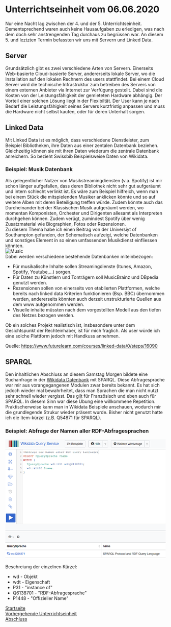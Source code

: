 # Unterrichtseinheit vom 06.06.2020

Nur eine Nacht lag zwischen der 4. und der 5. Unterrichtseinheit. Dementsprechend waren auch keine Hausaufgaben zu erledigen, was nach dem doch sehr anstrengenden Tag durchaus zu begrüssen war. An diesem 5. und leztzten Termin befassten wir uns mit Servern und Linked Data.

## Server

Grundsätzlich gibt es zwei verschiedene Arten von Servern. Einerseits Web-basierte Cloud-basierte Server, andererseits lokale Server, wo die Installation auf den lokalen Rechnern des users stattfindet. Bei einem Cloud Server wird die technische Infrastruktur zum betreiben des Servers von einem externen Anbieter via Internet zur Verfügung gestellt. Dabei sind die Kosten von der Leistungsfähigkeit der gemieteten Hardware abhängig. Der Vorteil einer solchen Lösung liegt in der Flexibiltät. Der User kann je nach Bedarf die Leistungsfähigkeit seines Servers kurzfristig anpassen und muss die Hardware nicht selbst kaufen, oder für deren Unterhalt sorgen.

## Linked Data

Mit Linked Data ist es möglich, dass verschiedene Dienstleister, zum Beispiel Bibliotheken, ihre Daten aus einer zentalen Datenbank beziehen. Gleichzeitig können sie mit ihren Daten wiederum die zentrale Datenbank anreichern. So bezieht Swissbib Beispielsweise Daten von Wikidata.

### Beispiel: Musik Datenbank

Als gelegentlicher Nutzer von Musikstreamingdiensten (v.a. Spotify) ist mir schon länger aufgefallen, dass deren Bibliothek nicht sehr gut aufgeräumt und intern schlecht verlinkt ist. Es wäre zum Beispiel hilfreich, wenn man bei einem Stück die mitspielenden Musiker anklicken könnte und so auf weitere Alben mit deren Beteiligung treffen würde. Zudem könnte auch das Durcheinander bei der Klassischen Musik aufgeräumt werden, wo momentan Komponisten, Orchester und Dirigenten allesamt als Interpreten durchgehen können. Zudem verügt, zumindest Spotify über wenig Zusatzmaterial wie Biographien, Fotos oder Rezensionen.  
Zu diesem Thema habe ich einen Beitrag von der Universiyt of Southampton gefunden, der Schematisch aufzeigt, welche Datenbanken und sonstiges Element in so einen umfassenden Musikdienst einfliessen könnten.  
![Music](https://ugc.futurelearn.com/uploads/assets/ec/31/large_hero_ec31f566-d5cc-4e23-9f5c-ab5d442fadc7.png)  
Dabei werden verschiedene bestehende Datenbanken miteinbezogen:
* Für musikalische Inhalte sollen Streamingdienste (Itunes, Amazon, Spotify, Youtube,...) sorgen.
* Für Daten zu Künstlern und Tonträgern soll MusicBrainz und DBpedia genutzt werden.
* Rezensionen sollen von einerseits von etablierten Plattformen, welche bereits nach linked data Kriterien funktionieren (Bsp. BBC) übernommen werden, andererseits könnten auch derzeit unstrukturierte Quellen aus dem www aufgenommen werden.
* Visuelle inhalte müssten nach dem vorgestellten Modell aus den tiefen des Netzes bezogen werden.  

Ob ein solches Projekt realistisch ist, insbesondere unter dem Gesichtspunkt der Rechteinhaber, ist für mich fraglich. Als user würde ich eine solche Plattform jedoch mit Handkuss annehmen.  

Quelle: https://www.futurelearn.com/courses/linked-data/0/steps/16090

## SPARQL

Den inhaltlichen Abschluss an diesem Samstag Morgen bildete eine Suchanfrage in der [Wikidata Datenbank](https://query.wikidata.org/) mit SPARQL. Diese Abfragesprache war mir aus vorangegangenen Modulen zwar bereits bekannt. Es hat sich jedoch wieder mal bewahrheitet, dass man Sprachen die man nicht nutzt sehr schnell wieder vergisst. Das gilt für Französisch und eben auch für SPARQL. In diesem Sinn war diese Übung eine willkommene Repetition. Praktischerweise kann man in Wikidata Beispiele anschauen, wodurch mir die grundlegende Strukur wieder präsent wurde. Bisher nicht genutzt hatte ich die Item-kürzel (z.B. Q54871 für SPARQL).  

### Beispiel: Abfrage der Namen aller RDF-Abfragesprachen

![SPARQL Anfrage](https://raw.githubusercontent.com/MichaelMathys/BAIN/master/SPARQL.PNG)

Beschreiung der einzelnen Kürzel:  
* wd - Objekt
* wdt - Eigenschaft
* P31 - "instance of"
* Q6138701 - "RDF-Abfragesprache"
* P1448 - "Offizieller Name"

[Startseite](https://michaelmathys.github.io/BAIN/Lerntagebuch)  
[Vorhergehende Unterrichtseinheit](https://michaelmathys.github.io/BAIN/05062020)  
[Abschluss](https://michaelmathys.github.io/BAIN/abschluss)
